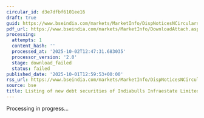 ```yaml
---
circular_id: d3e7dfbf6101ee16
draft: true
guid: https://www.bseindia.com/markets/MarketInfo/DispNoticesNCirculars.aspx?Noticeid={BA35D5CA-A97A-4B8C-AD10-F439FF1FBEFF}&noticeno=20251001-54&dt=10/01/2025&icount=54&totcount=83&flag=0
pdf_url: https://www.bseindia.com/markets/MarketInfo/DownloadAttach.aspx?id=20251001-54&attachedId=
processing:
  attempts: 1
  content_hash: ''
  processed_at: '2025-10-02T12:47:31.683035'
  processor_version: '2.0'
  stage: download_failed
  status: failed
published_date: '2025-10-01T12:59:53+00:00'
rss_url: https://www.bseindia.com/markets/MarketInfo/DispNoticesNCirculars.aspx?Noticeid={BA35D5CA-A97A-4B8C-AD10-F439FF1FBEFF}&noticeno=20251001-54&dt=10/01/2025&icount=54&totcount=83&flag=0
source: bse
title: Listing of new debt securities of Indiabulls Infraestate Limited
---
```


Processing in progress...